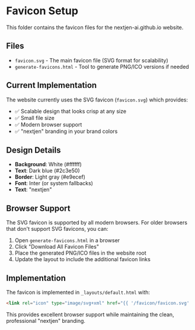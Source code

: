# Favicon Setup

This folder contains the favicon files for the nextjen-ai.github.io website.

## Files

- `favicon.svg` - The main favicon file (SVG format for scalability)
- `generate-favicons.html` - Tool to generate PNG/ICO versions if needed

## Current Implementation

The website currently uses the SVG favicon (`favicon.svg`) which provides:
- ✅ Scalable design that looks crisp at any size
- ✅ Small file size
- ✅ Modern browser support
- ✅ "nextjen" branding in your brand colors

## Design Details

- **Background**: White (#ffffff)
- **Text**: Dark blue (#2c3e50) 
- **Border**: Light gray (#e9ecef)
- **Font**: Inter (or system fallbacks)
- **Text**: "nextjen"

## Browser Support

The SVG favicon is supported by all modern browsers. For older browsers that don't support SVG favicons, you can:

1. Open `generate-favicons.html` in a browser
2. Click "Download All Favicon Files" 
3. Place the generated PNG/ICO files in the website root
4. Update the layout to include the additional favicon links

## Implementation

The favicon is implemented in `_layouts/default.html` with:
```html
<link rel="icon" type="image/svg+xml" href="{{ '/favicon/favicon.svg' | relative_url }}">
```

This provides excellent browser support while maintaining the clean, professional "nextjen" branding. 